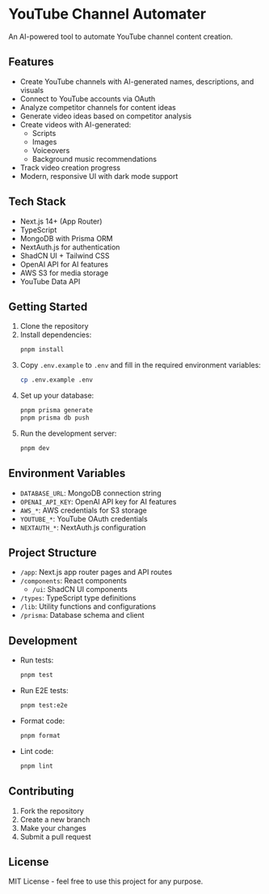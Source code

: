 # YouTube Channel Automater

An AI-powered tool to automate YouTube channel content creation.

## Features

- Create YouTube channels with AI-generated names, descriptions, and visuals
- Connect to YouTube accounts via OAuth
- Analyze competitor channels for content ideas
- Generate video ideas based on competitor analysis
- Create videos with AI-generated:
  - Scripts
  - Images
  - Voiceovers
  - Background music recommendations
- Track video creation progress
- Modern, responsive UI with dark mode support

## Tech Stack

- Next.js 14+ (App Router)
- TypeScript
- MongoDB with Prisma ORM
- NextAuth.js for authentication
- ShadCN UI + Tailwind CSS
- OpenAI API for AI features
- AWS S3 for media storage
- YouTube Data API

## Getting Started

1. Clone the repository
2. Install dependencies:
   ```bash
   pnpm install
   ```
3. Copy `.env.example` to `.env` and fill in the required environment variables:
   ```bash
   cp .env.example .env
   ```
4. Set up your database:
   ```bash
   pnpm prisma generate
   pnpm prisma db push
   ```
5. Run the development server:
   ```bash
   pnpm dev
   ```

## Environment Variables

- `DATABASE_URL`: MongoDB connection string
- `OPENAI_API_KEY`: OpenAI API key for AI features
- `AWS_*`: AWS credentials for S3 storage
- `YOUTUBE_*`: YouTube OAuth credentials
- `NEXTAUTH_*`: NextAuth.js configuration

## Project Structure

- `/app`: Next.js app router pages and API routes
- `/components`: React components
  - `/ui`: ShadCN UI components
- `/types`: TypeScript type definitions
- `/lib`: Utility functions and configurations
- `/prisma`: Database schema and client

## Development

- Run tests:
  ```bash
  pnpm test
  ```
- Run E2E tests:
  ```bash
  pnpm test:e2e
  ```
- Format code:
  ```bash
  pnpm format
  ```
- Lint code:
  ```bash
  pnpm lint
  ```

## Contributing

1. Fork the repository
2. Create a new branch
3. Make your changes
4. Submit a pull request

## License

MIT License - feel free to use this project for any purpose.
